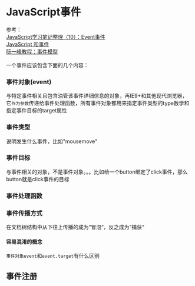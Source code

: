 # JavaScript事件


参考：<br>
[JavaScript学习笔记整理（10）：Event事件](http://ghmagical.com/article/page/id/nXCnaSLsuyWd)<br>
[JavaScript 和事件](http://yujiangshui.com/javascript-event/)<br>
[阮一峰教程：事件模型 ](http://javascript.ruanyifeng.com/dom/event.html#toc15)
<br><br>
一个事件应该包含下面的几个内容：<br>
### 事件对象(event)
与特定事件相关且包含油管该事件详细信息的对象，再IE9+和其他现代浏览器，它`作为参数`传递给事件处理函数，所有事件对象都用来指定事件类型的type数学和指定事件目标的target属性<br>
### 事件类型
说明发生什么事件，比如"mousemove"<br>
### 事件目标
与事件相关的对象，不是事件对象。。。比如给一个button绑定了click事件，那么button就是click事件的目标<br>
### 事件处理函数
### 事件传播方式
在文档树结构中从下往上传播的成为”冒泡“，反之成为”捕获“<br>

#### 容易混淆的概念
`事件对象event`和`event.target`有什么区别<br>


## 事件注册
